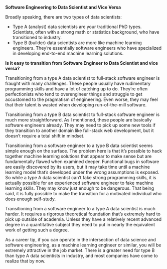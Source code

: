 ****Software Engineering to Data Scientist and Vice Versa****

Broadly speaking, there are two types of data scientists:

- Type A (analyst) data scientists are your traditional PhD types. Scientists, often with a strong math or statistics background, who have transitioned to industry.
- Type B (builder) data scientists are more like machine learning engineers. They’re essentially software engineers who have specialized in developing end-to-end machine learning solutions.

**Is it easy to transition from Software Engineer to Data Scientist and vice versa?**

Transitioning from a type A data scientist to full-stack software engineer is fraught with many challenges. These people usually have rudimentary programming skills and have a lot of catching up to do. They’re often perfectionists who tend to overengineer things and struggle to get accustomed to the pragmatism of engineering. Even worse, they may feel that their talent is wasted when developing run-of-the-mill software.

Transitioning from a type B data scientist to full-stack software engineer is much more straightforward. As I mentioned, these people are basically software engineers already. They may need to pick up some new tools if they transition to another domain like full-stack web development, but it doesn’t require a total shift in mindset.

Transitioning from a software engineer to a type B data scientist seems simple enough on the surface. The problem here is that it’s possible to hack together machine learning solutions that appear to make sense but are fundamentally flawed when examined deeper. Functional bugs in software are easily discovered by its users, but it may take time until a machine learning model that’s developed under the wrong assumptions is exposed. So while a type A data scientist can’t fake strong programming skills, it is actually possible for an experienced software engineer to fake machine learning skills. They may know just enough to be dangerous. That being said, it is fully possible to make the transition for a motivated individual who does enough self-study.

Transitioning from a software engineer to a type A data scientist is much harder. It requires a rigorous theoretical foundation that’s extremely hard to pick up outside of academia. Unless they have a relatively recent advanced degree in a quantitative subject they need to put in nearly the equivalent work of getting such a degree.

As a career tip, if you can operate in the intersection of data science and software engineering, as a machine learning engineer or similar, you will be extremely attractive in the job market. There is a greater need for type B than type A data scientists in industry, and most companies have come to realize that by now.
